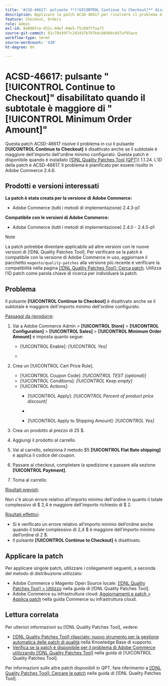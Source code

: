 ```yaml
---
title: 'ACSD-46617: pulsante **[!UICONTROL Continue to Checkout]** disattivato quando il subtotale è maggiore dell''importo minimo dell''ordine configurato'
description: Applicare la patch ACSD-46617 per risolvere il problema di Adobe Commerce in cui il pulsante **[!UICONTROL Continue to Checkout]** è disattivato anche se il subtotale è maggiore dell'importo dell'ordine minimo configurato.
feature: Checkout, Orders
role: Admin
exl-id: 8e808fce-d31c-49ef-94e5-f5c89fffaa73
source-git-commit: 81c78439f7c243437b7b76dc80560c847af95ace
workflow-type: tm+mt
source-wordcount: '428'
ht-degree: 0%

---
```


# ACSD-46617: pulsante &quot;[!UICONTROL Continue to Checkout]&quot; disabilitato quando il subtotale è maggiore di &quot;[!UICONTROL Minimum Order Amount]&quot;

Questa patch ACSD-46617 risolve il problema in cui il pulsante **[!UICONTROL Continue to Checkout]** è disattivato anche se il subtotale è maggiore dell&#39;importo dell&#39;ordine minimo configurato. Questa patch è disponibile quando è installato [[!DNL Quality Patches Tool (QPT)]](https://experienceleague.adobe.com/en/docs/commerce-knowledge-base/kb/announcements/commerce-announcements/magento-quality-patches-released-new-tool-to-self-serve-quality-patches) 1.1.24. L’ID della patch è ACSD-46617. Il problema è pianificato per essere risolto in Adobe Commerce 2.4.6.

## Prodotti e versioni interessati

**La patch è stata creata per la versione di Adobe Commerce:**

* Adobe Commerce (tutti i metodi di implementazione) 2.4.3-p1

**Compatibile con le versioni di Adobe Commerce:**

* Adobe Commerce (tutti i metodi di implementazione) 2.4.0 - 2.4.5-p1

>[!NOTE]
>
>La patch potrebbe diventare applicabile ad altre versioni con le nuove versioni di [!DNL Quality Patches Tool]. Per verificare se la patch è compatibile con la versione di Adobe Commerce in uso, aggiornare il pacchetto `magento/quality-patches` alla versione più recente e verificare la compatibilità nella pagina [[!DNL Quality Patches Tool]: Cerca patch](https://experienceleague.adobe.com/tools/commerce-quality-patches/index.html). Utilizza l’ID patch come parola chiave di ricerca per individuare la patch.

## Problema

Il pulsante **[!UICONTROL Continue to Checkout]** è disattivato anche se il subtotale è maggiore dell&#39;importo minimo dell&#39;ordine configurato.

<u>Passaggi da riprodurre</u>:

1. Vai a Adobe Commerce Admin > **[!UICONTROL Store]** > **[!UICONTROL Configuration]** > **[!UICONTROL Sales]** > **[!UICONTROL Minimum Order Amount]** e imposta quanto segue:
   * [!UICONTROL Enable]: *[!UICONTROL Yes]*
   * &#x200B;

     [!UICONTROL Minimum Amount]: *2*

1. Crea un [!UICONTROL Cart Price Rule].
   * [!UICONTROL Coupon Code]: *[!UICONTROL TEST (optional)]*
   * [!UICONTROL Conditions]: *[!UICONTROL Keep empty]*
   * [!UICONTROL Actions]:
      * [!UICONTROL Apply]: *[!UICONTROL Percent of product price discount]*
      * &#x200B;

        [!UICONTROL Discount Amount]: *92*
      * [!UICONTROL Apply to Shipping Amount]: *[!UICONTROL Yes]*
1. Crea un prodotto al prezzo di 25 $.
1. Aggiungi il prodotto al carrello.
1. Vai al carrello, seleziona il metodo $5 **[!UICONTROL Flat Rate shipping]** e applica il codice del coupon.
1. Passare al checkout, completare la spedizione e passare alla sezione **[!UICONTROL Paytment]**.
1. Torna al carrello.

<u>Risultati previsti</u>:

Non c&#39;è alcun errore relativo all&#39;importo minimo dell&#39;ordine in quanto il totale complessivo di $ 2,4 è maggiore dell&#39;importo richiesto di $ 2.

<u>Risultati effettivi</u>:

* Si è verificato un errore relativo all’importo minimo dell’ordine anche quando il totale complessivo di 2,4 $ è maggiore dell’importo minimo dell’ordine di 2 $.
* Il pulsante **[!UICONTROL Continue to Checkout]** è disattivato.

## Applicare la patch

Per applicare singole patch, utilizzare i collegamenti seguenti, a seconda del metodo di distribuzione utilizzato:

* Adobe Commerce o Magento Open Source locale: [[!DNL Quality Patches Tool] > Utilizzo](/help/tools/quality-patches-tool/usage.md) nella guida di [!DNL Quality Patches Tool].
* Adobe Commerce su infrastruttura cloud: [Aggiornamenti e patch > Applica patch](https://experienceleague.adobe.com/docs/commerce-cloud-service/user-guide/develop/upgrade/apply-patches.html) nella guida Commerce su infrastruttura cloud.

## Lettura correlata

Per ulteriori informazioni su [!DNL Quality Patches Tool], vedere:

* [[!DNL Quality Patches Tool] rilasciato: nuovo strumento per la gestione automatica delle patch di qualità](https://experienceleague.adobe.com/en/docs/commerce-knowledge-base/kb/announcements/commerce-announcements/magento-quality-patches-released-new-tool-to-self-serve-quality-patches) nella Knowledge Base di supporto.
* [Verifica se la patch è disponibile per il problema di Adobe Commerce utilizzando  [!DNL Quality Patches Tool]](/help/tools/quality-patches-tool/patches-available-in-qpt/check-patch-for-magento-issue-with-magento-quality-patches.md) nella guida di [!UICONTROL Quality Patches Tool].


Per informazioni sulle altre patch disponibili in QPT, fare riferimento a [[!DNL Quality Patches Tool]: Cercare le patch](https://experienceleague.adobe.com/tools/commerce-quality-patches/index.html) nella guida di [!DNL Quality Patches Tool].
